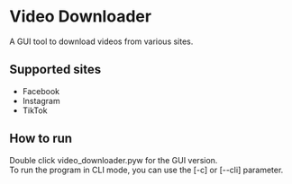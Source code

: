 # Video Downloader

A GUI tool to download videos from various sites.

## Supported sites

* Facebook
* Instagram
* TikTok

## How to run

Double click video_downloader.pyw for the GUI version.  
To run the program in CLI mode, you can use the [-c] or [--cli] parameter.
